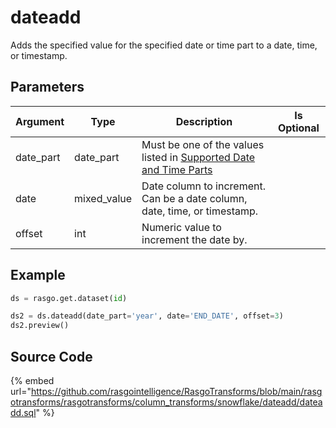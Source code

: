 

# dateadd

Adds the specified value for the specified date or time part to a date, time, or timestamp.

## Parameters

| Argument  |    Type     |                                                                                Description                                                                                 | Is Optional |
| --------- | ----------- | -------------------------------------------------------------------------------------------------------------------------------------------------------------------------- | ----------- |
| date_part | date_part   | Must be one of the values listed in [Supported Date and Time Parts](https://docs.snowflake.com/en/sql-reference/functions-date-time.html#label-supported-date-time-parts)  |             |
| date      | mixed_value | Date column to increment. Can be a date column, date, time, or timestamp.                                                                                                  |             |
| offset    | int         | Numeric value to increment the date by.                                                                                                                                    |             |


## Example

```python
ds = rasgo.get.dataset(id)

ds2 = ds.dateadd(date_part='year', date='END_DATE', offset=3)
ds2.preview()
```

## Source Code

{% embed url="https://github.com/rasgointelligence/RasgoTransforms/blob/main/rasgotransforms/rasgotransforms/column_transforms/snowflake/dateadd/dateadd.sql" %}

